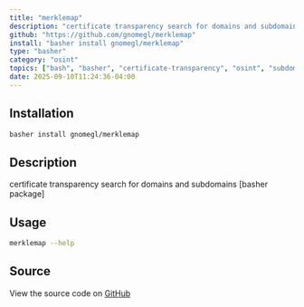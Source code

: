 ```yaml
---
title: "merklemap"
description: "certificate transparency search for domains and subdomains [basher package]"
github: "https://github.com/gnomegl/merklemap"
install: "basher install gnomegl/merklemap"
type: "basher"
category: "osint"
topics: ["bash", "basher", "certificate-transparency", "osint", "subdomain-enumeration"]
date: 2025-09-10T11:24:36-04:00
---
```


## Installation

```bash
basher install gnomegl/merklemap
```

## Description

certificate transparency search for domains and subdomains [basher package]

## Usage

```bash
merklemap --help
```

## Source

View the source code on [GitHub](https://github.com/gnomegl/merklemap)
